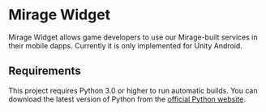 # Mirage Widget


Mirage Widget allows game developers to use our Mirage-built services in their mobile dapps. Currently it is only implemented for Unity Android.

## Requirements

This project requires Python 3.0 or higher to run automatic builds. You can download the latest version of Python from the [official Python website](https://www.python.org/downloads/). 
